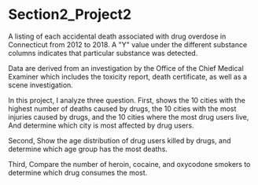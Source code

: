 # Section2_Project2
A listing of each accidental death associated with drug overdose in Connecticut from 2012 to 2018. A "Y" value under the different substance columns indicates that particular substance was detected.

Data are derived from an investigation by the Office of the Chief Medical Examiner which includes the toxicity report, death certificate, as well as a scene investigation.

In this project, I analyze three question. 
First, shows the 10 cities with the highest number of deaths caused by drugs, the 10 cities with the most injuries caused by drugs, and the 10 cities where the most drug users live, And determine which city is most affected by drug users.

Second, Show the age distribution of drug users killed by drugs, and determine which age group has the most deaths.

Third, Compare the number of heroin, cocaine, and oxycodone smokers to determine which drug consumes the most.

